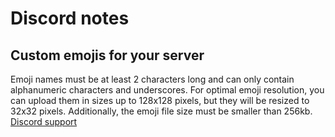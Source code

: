# Discord notes

## Custom emojis for your server

Emoji names must be at least 2 characters long and can only contain alphanumeric characters and underscores. For optimal emoji resolution, you can upload them in sizes up to 128x128 pixels, but they will be resized to 32x32 pixels. Additionally, the emoji file size must be smaller than 256kb. [Discord support](https://support.discord.com/hc/en-us/articles/360036479811-Custom-Emojis)

